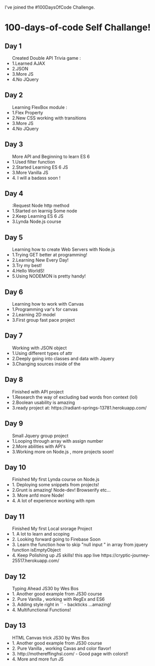 I've joined the #100DaysOfCode Challenge.
<h1> 100-days-of-code Self Challange!</h1>
<h2>Day 1 </h2>
<ul>Created Double API Trivia game :
	<li>1.Learned AJAX</li>
	<li>2.JSON</li>
	<li>3.More JS</li>
	<li>4.No JQuery</li>
</ul>
<h2>Day 2 </h2>
<ul>Learning FlexBox module :
	<li>1.Flex Property</li>
	<li>2.New CSS working with transitions</li>
	<li>3.More JS</li>
	<li>4.No JQuery</li>
</ul>
<h2>Day 3 </h2>
<ul>More API and Beginning to learn ES 6
	<li>1.Used filter function </li>
	<li>2.Started Learning ES 6 JS</li>
	<li>3.More Vanilla JS</li>
	<li>4. <bold> I will a badass soon</bold> !</li>
</ul>
<h2>Day 4 </h2>
<ul> :Request Node http method
	<li>1.Started on learnig Some node </li>
	<li>2.Keep Learning ES 6 JS</li>
	<li>3.Lynda Node.js course </li>
</ul>
<h2>Day 5  </h2>
<ul> Learning how to create Web Servers with Node.js
	<li>1.Trying GET better at programming!</li>
	<li>2.Learning New Every Day! </li>
	<li>3.Try my best!</li>
	<li>4.Hello WorldS!</li>
	<li>5.Using NODEMON is pretty handy! </li>
</ul>

<h2>Day 6  </h2>
<ul> Learning how to work with Canvas
	<li>1.Programming var's for canvas</li>
	<li>2.Learning 2D model </li>
	<li>3.First group fast pace project</li>
</ul>


<h2>Day 7  </h2>
<ul> Working with JSON object
	<li>1.Using different types of attr</li>
	<li>2.Deeply going into classes and data with Jquery </li>
	<li>3.Changing sources inside of the <img> </li>
</ul>

<h2>Day 8 </h2>
<ul> Finished with API project
	<li>1.Research the way of excluding bad words fron context (lol)</li>
	<li>2.Boolean usability is amazing </li>
	<li>3.ready project at: https://radiant-springs-13781.herokuapp.com/  <img> </li>
</ul>

<h2>Day 9 </h2>
<ul> Small Jquery group project
	<li>1.Looping through array with assign number</li>
	<li>2.More abilities with API's</li>
	<li>3.Working more on Node.js , more projects soon! <img> </li>
</ul>

<h2>Day 10 </h2>
<ul> Finished My first Lynda course on Node.js
	<li>1. Deploying some snippets from projects!</li>
	<li>2.Grunt is amazing! Node-dev! Browserify etc...</li>
	<li>3. More anfd more Node!   <img> </li>
	<li>4. A lot of experience working with npm <img> </li>
</ul>

<h2>Day 11 </h2>
<ul> Finished My first Local srorage Project
	<li>1. A lot to learn and scoping</li>
	<li>2. Looking forward going to Firebase Soon</li>
	<li>3. Learn the function how to skip "null input " in array from jquery function isEmptyObject  <img> </li>
	<li>4. Keep Polishing up JS skills!
	this app live https://cryptic-journey-25517.herokuapp.com/ </li>
</ul>

<h2>Day 12 </h2>
<ul> Typing Ahead JS30 by Wes Bos
	<li>1. Another good example from JS30 course </li>
	<li>2. Pure Vanilla , working with RegEx and ES6</li>
	<li>3. Adding style right in `` - backticks ...amazing!</li>
	<li>4. Multifunctional Functions!</li>
</ul>


<h2>Day 13 </h2>
<ul> HTML Canvas trick JS30 by Wes Bos
	<li>1. Another good example from JS30 course </li>
	<li>2. Pure Vanilla , working Cavas and color flavor!</li>
	<li>3. http://mothereffinghsl.com/ - Good page with colors!!</li>
	<li>4. More and more fun JS</li>
</ul>